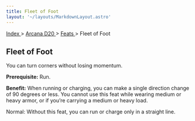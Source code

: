 ```yaml
---
title: Fleet of Foot
layout: '~/layouts/MarkdownLayout.astro'
---
```


[ Index ](/) > [ Arcana D20 ](/arcana.d20.srd) > [ Feats ](/arcana.d20.srd/feats) > Fleet of Foot

##  Fleet of Foot

You can turn corners without losing momentum.

**Prerequisite:** Run.

**Benefit:** When running or charging, you can make a single direction change
of 90 degrees or less. You cannot use this feat while wearing medium or heavy
armor, or if you’re carrying a medium or heavy load.

Normal: Without this feat, you can run or charge only in a straight line.

